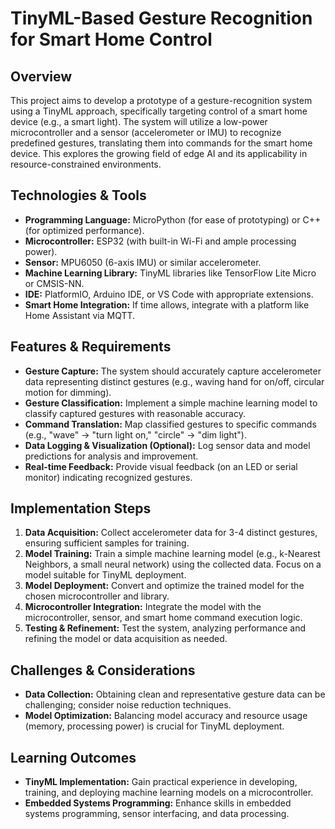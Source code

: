 # TinyML-Based Gesture Recognition for Smart Home Control

## Overview

This project aims to develop a prototype of a gesture-recognition system using a TinyML approach, specifically targeting control of a smart home device (e.g., a smart light). The system will utilize a low-power microcontroller and a sensor (accelerometer or IMU) to recognize predefined gestures, translating them into commands for the smart home device.  This explores the growing field of edge AI and its applicability in resource-constrained environments.

## Technologies & Tools

- **Programming Language:** MicroPython (for ease of prototyping) or C++ (for optimized performance).
- **Microcontroller:** ESP32 (with built-in Wi-Fi and ample processing power).
- **Sensor:**  MPU6050 (6-axis IMU) or similar accelerometer.
- **Machine Learning Library:** TinyML libraries like TensorFlow Lite Micro or CMSIS-NN.
- **IDE:** PlatformIO, Arduino IDE, or VS Code with appropriate extensions.
- **Smart Home Integration:**  If time allows, integrate with a platform like Home Assistant via MQTT.


## Features & Requirements

- **Gesture Capture:**  The system should accurately capture accelerometer data representing distinct gestures (e.g., waving hand for on/off, circular motion for dimming).
- **Gesture Classification:**  Implement a simple machine learning model to classify captured gestures with reasonable accuracy.
- **Command Translation:** Map classified gestures to specific commands (e.g., "wave" -> "turn light on," "circle" -> "dim light").
- **Data Logging & Visualization (Optional):**  Log sensor data and model predictions for analysis and improvement.
- **Real-time Feedback:** Provide visual feedback (on an LED or serial monitor) indicating recognized gestures.


## Implementation Steps

1. **Data Acquisition:** Collect accelerometer data for 3-4 distinct gestures, ensuring sufficient samples for training.
2. **Model Training:** Train a simple machine learning model (e.g., k-Nearest Neighbors, a small neural network) using the collected data.  Focus on a model suitable for TinyML deployment.
3. **Model Deployment:** Convert and optimize the trained model for the chosen microcontroller and library.
4. **Microcontroller Integration:** Integrate the model with the microcontroller, sensor, and smart home command execution logic.
5. **Testing & Refinement:**  Test the system, analyzing performance and refining the model or data acquisition as needed.


## Challenges & Considerations

- **Data Collection:** Obtaining clean and representative gesture data can be challenging; consider noise reduction techniques.
- **Model Optimization:**  Balancing model accuracy and resource usage (memory, processing power) is crucial for TinyML deployment.


## Learning Outcomes

- **TinyML Implementation:**  Gain practical experience in developing, training, and deploying machine learning models on a microcontroller.
- **Embedded Systems Programming:**  Enhance skills in embedded systems programming, sensor interfacing, and data processing.


